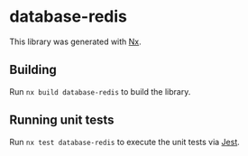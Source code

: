 # database-redis

This library was generated with [Nx](https://nx.dev).

## Building

Run `nx build database-redis` to build the library.

## Running unit tests

Run `nx test database-redis` to execute the unit tests via [Jest](https://jestjs.io).
